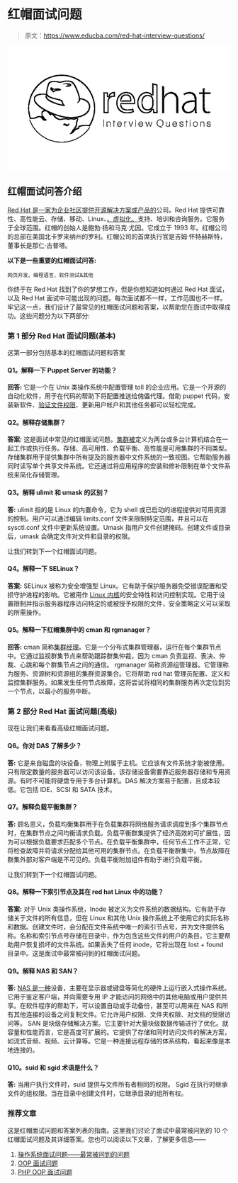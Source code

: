 # 红帽面试问题

> 原文：<https://www.educba.com/red-hat-interview-questions/>

![Red Hat Interview Questions](img/cc5cd15eaf8b5510cdaf9e5010b2b9ac.png)



## 红帽面试问答介绍

[Red Hat 是一家为企业社区提供开源解决方案或产品的](https://www.educba.com/what-is-redhat/)公司。Red Hat 提供可靠性、高性能云、存储、移动、Linux、[、虚拟化、](https://www.educba.com/virtualization-interview-questions/)支持、培训和咨询服务。它服务于全球范围。红帽的创始人是鲍勃·扬和马克·尤因。它成立于 1993 年。红帽公司的总部在美国北卡罗来纳州的罗利。红帽公司的首席执行官是吉姆·怀特赫斯特，董事长是那仁·古普塔。

**以下是一些重要的红帽面试问答:**

<small>网页开发、编程语言、软件测试&其他</small>

你终于在 Red Hat 找到了你的梦想工作，但是你想知道如何通过 Red Hat 面试，以及 Red Hat 面试中可能出现的问题。每次面试都不一样，工作范围也不一样。牢记这一点，我们设计了最常见的红帽面试问题和答案，以帮助您在面试中取得成功。这些问题分为以下两部分:

### 第 1 部分 Red Hat 面试问题(基本)

这第一部分包括基本的红帽面试问题和答案

#### Q1。解释一下 Puppet Server 的功能？

**回答:**
它是一个在 Unix 类操作系统中配置管理 toll 的企业应用。它是一个开源的自动化软件，用于在代码的帮助下将配置推送给傀儡代理。借助 puppet 代码，安装新软件、[验证文件权限](https://www.educba.com/linux-file-permissions/)、更新用户帐户和其他任务都可以轻松完成。

#### Q2。解释存储集群？

**答案:**
这是面试中常见的红帽面试问题。[集群被](https://www.educba.com/what-is-cluster-computing/)定义为两台或多台计算机结合在一起工作或执行任务。存储、高可用性、负载平衡、高性能是可用集群的不同类型。存储集群用于提供集群中所有提及的服务器中文件系统的一致视图。它帮助服务器同时读写单个共享文件系统。它还通过将应用程序的安装和修补限制在单个文件系统来简化存储管理。

#### Q3。解释 ulimit 和 umask 的区别？

**答:**
ulimit 指的是 Linux 的内置命令，它为 shell 或已启动的进程提供对可用资源的控制。用户可以通过编辑 limits.conf 文件来限制特定范围，并且可以在 sysctl.conf 文件中更新系统设置。Umask 指用户文件创建掩码。创建文件或目录后，umask 会确定文件对文件和目录的权限。

让我们转到下一个红帽面试问题。

#### Q4。解释一下 SELinux？

**答案:**
SELinux 被称为安全增强型 Linux。它有助于保护服务器免受错误配置和受损守护进程的影响。它被用作 [Linux 内核](https://www.educba.com/linux-interview-questions/)的安全特性和访问控制实现。它用于设置限制并指示服务器程序访问特定的或被授予权限的文件，安全策略定义可以采取的所需操作。

#### Q5。解释一下红帽集群中的 cman 和 rgmanager？

**回答:**
cman 简称[集群经理](https://www.educba.com/hadoop-cluster-interview-questions/)。它是一个分布式集群管理器，运行在每个集群节点中。它通过监视群集节点来帮助跟踪群集仲裁，因为 cman 负责监视、表决、仲裁、心跳和每个群集节点之间的通信。
rgmanager 简称资源组管理器。它管理称为服务、资源树和资源组的集群资源集合。它将帮助 red hat 管理员配置、定义和监控集群服务。如果发生任何节点故障，这将尝试将相同的集群服务再次定位到另一个节点，以最小的服务中断。

### 第 2 部分 Red Hat 面试问题(高级)

现在让我们来看看高级红帽面试问题。

#### Q6。你对 DAS 了解多少？

**答:**
它是来自磁盘的块设备，物理上附属于主机。它应该有文件系统才能被使用。只有限定数量的服务器可以访问该设备。该存储设备需要靠近服务器存储和专用资源。有时不可能将硬盘专用于多台计算机。DAS 解决方案易于配置，且成本较低。它包括 IDE、SCSI 和 SATA 技术。

#### Q7。解释负载平衡集群？

**答:**
顾名思义，负载均衡集群用于在负载集群将网络服务请求调度到多个集群节点时，在集群节点之间均衡请求负载。负载平衡群集提供了经济高效的可扩展性，因为可以根据负载要求匹配多个节点。在负载平衡集群中，任何节点工作不正常，它将检查故障并将请求分配给其他可用的集群节点。在负载平衡群集中，节点故障在群集外部对客户端是不可见的。负载平衡附加组件有助于进行负载平衡。

让我们转到下一个红帽面试问题。

#### Q8。解释一下索引节点及其在 red hat Linux 中的功能？

**答案:**
对于 Unix 类操作系统，Inode 被定义为文件系统的数据结构。它有助于存储关于文件的所有信息，但在 Linux 和其他 Unix 操作系统上不使用它的实际名称和数据。创建文件时，会分配在文件系统中唯一的索引节点号，并为文件提供名称。名称和索引节点号存储在目录中，作为包含这些文件的用户的条目。它主要帮助用户恢复损坏的文件系统。如果丢失了任何 inode，它将出现在 lost + found 目录中。这是面试中最常被问到的红帽面试问题。

#### Q9。解释 NAS 和 SAN？

**答:**
[NAS 是一种](https://www.educba.com/what-is-a-nas-drive/)设备，主要在显示器或键盘等简化的硬件上运行嵌入式操作系统。它用于鉴定客户端，并向需要专用 IP 才能访问的网络中的其他电脑或用户提供共享。在软件程序的帮助下，可以设置自动或手动备份，甚至可以用来在 NAS 和所有其他连接的设备之间复制文件。它允许用户权限、文件夹权限、对文档的受限访问等。
SAN 是块级存储解决方案。它主要针对大量块级数据传输进行了优化。就容量和性能而言，它是高度可扩展的。它提供了存储和同时访问文件的解决方案，如流式音频、视频、云计算等。它是一种连接远程存储的体系结构，看起来像是本地连接的。

#### Q10。suid 和 sgid 术语是什么？

**答:**
当用户执行文件时，suid 提供与文件所有者相同的权限。
Sgid 在执行时继承文件的组权限。当在目录中创建文件时，它继承目录的组所有权。

### 推荐文章

这是红帽面试问题和答案列表的指南。这里我们讨论了面试中最常被问到的 10 个红帽面试问题及其详细答案。您也可以阅读以下文章，了解更多信息——

1.  [操作系统面试问题——最常被问到的问题](https://www.educba.com/os-interview-questions/)
2.  [OOP 面试问题](https://www.educba.com/oop-interview-questions/)
3.  [PHP OOP 面试问题](https://www.educba.com/php-oop-interview-questions/)





